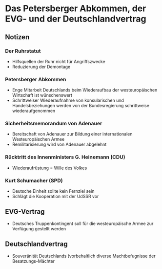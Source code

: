 Das Petersberger Abkommen, der EVG- und der Deutschlandvertrag
==============================================================

Notizen
-------

### Der Ruhrstatut

-   Hilfsquellen der Ruhr nicht für Angriffszwecke
-   Reduzierung der Demontage

### Petersberger Abkommen

-   Enge Mitarbeit Deutschlands beim Wiederaufbau der westeuropäischen
    Wirtschaft ist wünschenswert
-   Schrittweiser Wiederaufnahme von konsularischen und
    Handelsbeziehungen werden von der Bundesregierung schrittweise
    wiederaufgenommen

### Sicherheitsmemorandum von Adenauer

-   Bereitschaft von Adenauer zur Bildung einer internationalen
    Westeuropäischen Armee
-   Remilitarisierung wird von Adenauer abgelehnt

### Rücktritt des Innenministers G. Heinemann (CDU)

-   Wiederaufrüstung = Wille des Volkes

### Kurt Schumacher (SPD)

-   Deutsche Einheit sollte kein Fernziel sein
-   Schlägt die Kooperation mit der UdSSR vor

EVG-Vertrag
-----------

-   Deutsches Truppenkontingent soll für die westeuropäische Armee zur
    Verfügung gestellt werden

Deutschlandvertrag
------------------

-   Souveränität Deutschlands (vorbehaltlich diverse Machtbefugnisse der
    Besatzungs-Mächter

